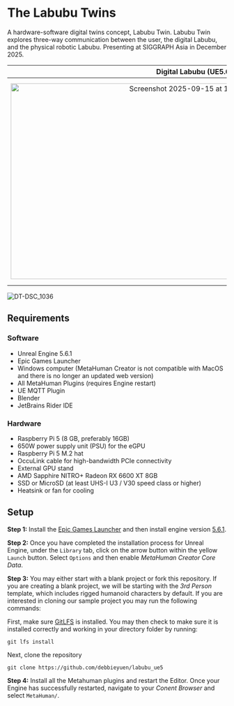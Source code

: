 # The Labubu Twins

A hardware-software digital twins concept, Labubu Twin. Labubu Twin explores three-way communication between the user, the digital Labubu, and the physical robotic Labubu. Presenting at SIGGRAPH Asia in December 2025. 

Digital Labubu (UE5.6)            |  Physical Labubu (Raspberry Pi 5)
:-------------------------:|:-------------------------:
<img width="844" height="449" alt="Screenshot 2025-09-15 at 12 08 38 PM" src="https://github.com/user-attachments/assets/bd30eb41-ae50-49d7-888f-5155980b4dc0" />  |  <img width="628" height="469" alt="Screenshot 2025-09-15 at 12 08 23 PM" src="https://github.com/user-attachments/assets/84a30351-7a3d-470d-bce5-e63d307ab820" />




![DT-DSC_1036](https://github.com/user-attachments/assets/a0b9a71d-995b-4a0c-a316-1f6078283614)

## Requirements
### Software
* Unreal Engine 5.6.1
* Epic Games Launcher
* Windows computer (MetaHuman Creator is not compatible with MacOS and there is no longer an updated web version)
* All MetaHuman Plugins (requires Engine restart)
* UE MQTT Plugin
* Blender
* JetBrains Rider IDE

### Hardware
* Raspberry Pi 5 (8 GB, preferably 16GB)
* 650W power supply unit (PSU) for the eGPU
* Raspberry Pi 5 M.2 hat
* OccuLink cable for high-bandwidth PCIe connectivity
* External GPU stand
* AMD Sapphire NITRO+ Radeon RX 6600 XT 8GB
* SSD or MicroSD (at least UHS-I U3 / V30 speed class or higher)
* Heatsink or fan for cooling

## Setup 

**Step 1:** Install the [Epic Games Launcher](https://store.epicgames.com/en-US/download) and then install engine version [5.6.1](https://dev.epicgames.com/documentation/en-us/unreal-engine/unreal-engine-5-6-release-notes). 

**Step 2:** Once you have completed the installation process for Unreal Engine, under the `Library` tab, click on the arrow button within the yellow `Launch` button. Select `Options` and then enable *MetaHuman Creator Core Data*. 

**Step 3:** You may either start with a blank project or fork this repository. If you are creating a blank project, we will be starting with the *3rd Person* template, which includes rigged humanoid characters by default. If you are interested in cloning our sample project you may run the following commands:

First, make sure [GitLFS](https://git-lfs.com) is installed. You may then check to make sure it is installed correctly and working in your directory folder by running: 
```
git lfs install
```
Next, clone the repository
```
git clone https://github.com/debbieyuen/labubu_ue5
```

**Step 4:** Install all the Metahuman plugins and restart the Editor. Once your Engine has successfully restarted, navigate to your *Conent Browser* and select `MetaHuman/`.

